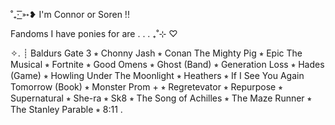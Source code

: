  ˚₊· ͟͟͞͞➳❥ I'm Connor or Soren !!

  Fandoms I have ponies for are . . . ₊˚⊹ ♡

✧. ┊  ⁭Baldurs Gate 3 ⭒ Chonny Jash ⭒ Conan The Mighty Pig ⭒ Epic The Musical ⭒ Fortnite ⭒ Good Omens ⭒ Ghost (Band) ⭒ Generation Loss ⭒ Hades (Game) ⭒ Howling Under The Moonlight ⭒ Heathers ⭒ If I See You Again Tomorrow (Book) ⭒ Monster Prom + ⭒ Regretevator ⭒ Repurpose ⭒ Supernatural ⭒ She-ra ⭒ Sk8 ⭒ The Song of Achilles ⭒ The Maze Runner ⭒ The Stanley Parable ⭒ 8:11 .

<!---
sunsoren/sunsoren is a ✨ special ✨ repository because its `README.md` (this file) appears on your GitHub profile.
You can click the Preview link to take a look at your changes.
--->
